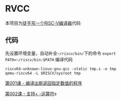 # RVCC
本项目为[徒手写一个RISC-V编译器](https://www.bilibili.com/video/BV1gY4y1E7Ue)代码

## 代码
先设置环境变量，自动补全`~/riscv/bin/`下的命令
`export PATH=~/riscv/bin:$PATH`
编译代码
```
riscv64-unknown-linux-gnu-gcc -static tmp.s -o tmp
qemu-riscv64 -L $RISCV/sysroot tmp
```
[第001课 - 编译出能返回指定数值的程序](src/001-main.c)

[第002课 - 支持+ -运算符](src/002-main.c)s